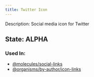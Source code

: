 ```yaml
---
title: Twitter Icon
---
```

Description: Social media icon for Twitter

## State: ALPHA

### Used In:
- [@molecules/social-links](/?p=molecules-social-links)
- [@organisms/by-author/icon-links](/?p=organisms-icon-links)
